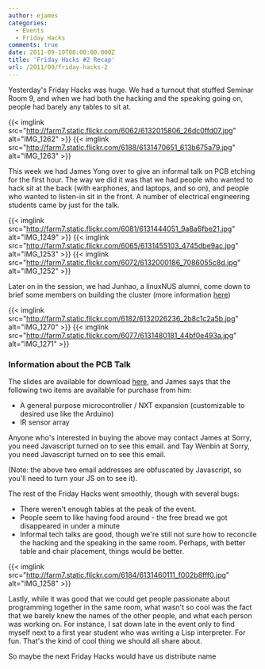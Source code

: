 ```yaml
---
author: ejames
categories:
  - Events
  - Friday Hacks
comments: true
date: 2011-09-10T00:00:00.000Z
title: 'Friday Hacks #2 Recap'
url: /2011/09/friday-hacks-2
---
```


Yesterday's Friday Hacks was huge. We had a turnout that stuffed Seminar Room 9, and when we had both the hacking and the speaking going on, people had barely any tables to sit at.

{{< imglink src="http://farm7.static.flickr.com/6062/6132015806_26dc0ffd07.jpg" alt="IMG_1262" >}}
{{< imglink src="http://farm7.static.flickr.com/6188/6131470651_613b675a79.jpg" alt="IMG_1263" >}}

This week we had James Yong over to give an informal talk on PCB etching for the first hour. The way we did it was that we had people who wanted to hack sit at the back (with earphones, and laptops, and so on), and people who wanted to listen-in sit in the front. A number of electrical engineering students came by just for the talk.

{{< imglink src="http://farm7.static.flickr.com/6081/6131444051_9a8a6fbe21.jpg" alt="IMG_1249" >}}
{{< imglink src="http://farm7.static.flickr.com/6065/6131455103_4745dbe9ac.jpg" alt="IMG_1253" >}}
{{< imglink src="http://farm7.static.flickr.com/6072/6132000186_7086055c8d.jpg" alt="IMG_1252" >}}

Later on in the session, we had Junhao, a linuxNUS alumni, come down to brief some members on building the cluster (more information <a href="http://nushackers.pbworks.com/w/page/45149434/Cluster%20Building">here</a>)

{{< imglink src="http://farm7.static.flickr.com/6182/6132026236_2b8c1c2a5b.jpg" alt="IMG_1270" >}}
{{< imglink src="http://farm7.static.flickr.com/6077/6131480181_44bf0e493a.jpg" alt="IMG_1271" >}}

<h3>Information about the PCB Talk</h3>
The slides are available for download <a href="/downloads/pcb.pdf">here</a>, and James says that the following two items are available for purchase from him:

<ul>
	<li>A general purpose microcontroller / NXT expansion (customizable to desired use like the Arduino)</li>
	<li>IR sensor array</li>
</ul>

Anyone who's interested in buying the above may contact James at <script type="text/javascript" language="javascript">
<!--
{ coded = "7RXFi0yQcXF@FyH0Q.fRy"
  key = "gKzQGH7xn9ouwE6vckYUMFBDP5mLhXZRpVb2Tfi134SAlNaytOJrI8Cjseq0Wd"
  shift=coded.length
  link=""
  for (i=0; i<coded.length; i++) {
    if (key.indexOf(coded.charAt(i))==-1) {
      ltr = coded.charAt(i)
      link += (ltr)
    }
    else {
      ltr = (key.indexOf(coded.charAt(i))-shift+key.length) % key.length
      link += (key.charAt(ltr))
    }
  }
document.write("<a href='mailto:"+link+"'>yongkimleng@gmail.com</a>")
}
//-->
</script><noscript>Sorry, you need Javascript turned on to see this email.</noscript> and Tay Wenbin at <script type="text/javascript" language="javascript">
<!--
{ coded = "HYpEbP3wP@0FYwo.BjF"
  key = "KEROPr50CvbyHVad6LFslhGDMiAcW3p29Yuz1Txo4ZQ8wqBnIXgNfektJ7jUSm"
  shift=coded.length
  link=""
  for (i=0; i<coded.length; i++) {
    if (key.indexOf(coded.charAt(i))==-1) {
      ltr = coded.charAt(i)
      link += (ltr)
    }
    else {
      ltr = (key.indexOf(coded.charAt(i))-shift+key.length) % key.length
      link += (key.charAt(ltr))
    }
  }
document.write("<a href='mailto:"+link+"'>taywenbin@gmail.com</a>")
}
//-->
</script><noscript>Sorry, you need Javascript turned on to see this email.</noscript>

(Note: the above two email addresses are obfuscated by Javascript, so you'll need to turn your JS on to see it).

The rest of the Friday Hacks went smoothly, though with several bugs:

<ul>
<li>There weren't enough tables at the peak of the event.</li>
<li>People seem to like having food around - the free bread we got disappeared in under a minute</li>
<li>Informal tech talks are good, though we're still not sure how to reconcile the hacking and the speaking in the same room. Perhaps, with better table and chair placement, things would be better.</li>
</ul>

{{< imglink src="http://farm7.static.flickr.com/6184/6131460111_f002b8fff0.jpg" alt="IMG_1258" >}}

Lastly, while it was good that we could get people passionate about programming together in the same room, what wasn't so cool was the fact that we barely knew the names of the other people, and what each person was working on. For instance, I sat down late in the event only to find myself next to a first year student who was writing a Lisp interpreter. For fun. That's the kind of cool thing we should all share about.

So maybe the next Friday Hacks would have us distribute name
